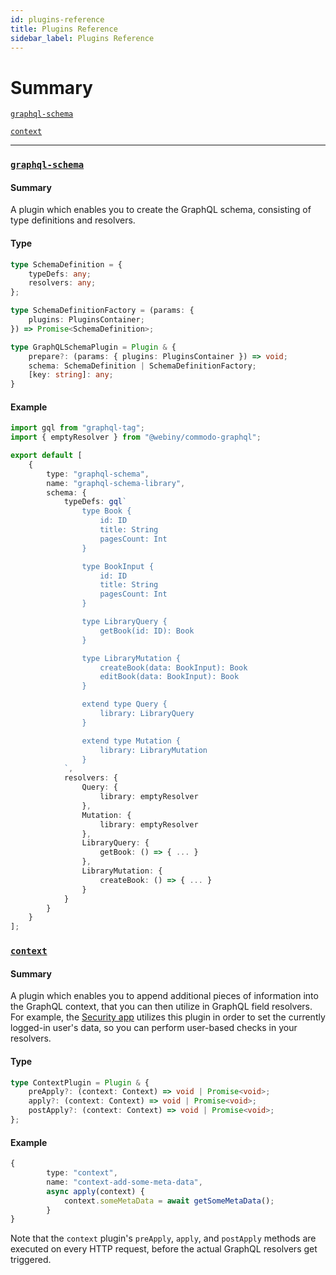 ```yaml
---
id: plugins-reference
title: Plugins Reference
sidebar_label: Plugins Reference
---
```


# Summary

[`graphql-schema`](/docs/api-development/plugins-reference#graphql-schema)

[`context`](/docs/api-development/plugins-reference#context)

---

### [`graphql-schema`](/docs/api-development/plugins-reference#graphql-schema)

#### Summary

A plugin which enables you to create the GraphQL schema, consisting of type definitions and resolvers.

#### Type

```ts
type SchemaDefinition = {
    typeDefs: any;
    resolvers: any;
};

type SchemaDefinitionFactory = (params: {
    plugins: PluginsContainer;
}) => Promise<SchemaDefinition>;

type GraphQLSchemaPlugin = Plugin & {
    prepare?: (params: { plugins: PluginsContainer }) => void;
    schema: SchemaDefinition | SchemaDefinitionFactory;
    [key: string]: any;
}
```

#### Example

```ts
import gql from "graphql-tag";
import { emptyResolver } from "@webiny/commodo-graphql";

export default [
    {
        type: "graphql-schema",
        name: "graphql-schema-library",
        schema: {
            typeDefs: gql`
                type Book {
                    id: ID
                    title: String
                    pagesCount: Int
                }

                type BookInput {
                    id: ID
                    title: String
                    pagesCount: Int
                }

                type LibraryQuery {
                    getBook(id: ID): Book
                }

                type LibraryMutation {
                    createBook(data: BookInput): Book
                    editBook(data: BookInput): Book
                }

                extend type Query {
                    library: LibraryQuery
                }

                extend type Mutation {
                    library: LibraryMutation
                }
            `,
            resolvers: {
                Query: {
                    library: emptyResolver
                },
                Mutation: {
                    library: emptyResolver
                },
                LibraryQuery: {
                    getBook: () => { ... }
                },
                LibraryMutation: {
                    createBook: () => { ... }
                }
            }
        }
    }
];
```

### [`context`](/docs/api-development/plugins-reference#context)

#### Summary

A plugin which enables you to append additional pieces of information into the GraphQL context, that you can then utilize in GraphQL field resolvers. For example, the [Security app](/docs/webiny-apps/security/introduction) utilizes this plugin in order to set the currently logged-in user's data, so you can perform user-based checks in your resolvers.

#### Type

```ts
type ContextPlugin = Plugin & {
    preApply?: (context: Context) => void | Promise<void>;
    apply?: (context: Context) => void | Promise<void>;
    postApply?: (context: Context) => void | Promise<void>;
};
```

#### Example

```ts
{
        type: "context",
        name: "context-add-some-meta-data",
        async apply(context) {
            context.someMetaData = await getSomeMetaData();
        }
}
```

Note that the `context` plugin's `preApply`, `apply`, and `postApply` methods are executed on every HTTP request, before the actual GraphQL resolvers get triggered.
